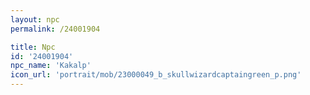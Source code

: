 ```yaml
---
layout: npc
permalink: /24001904

title: Npc
id: '24001904'
npc_name: 'Kakalp'
icon_url: 'portrait/mob/23000049_b_skullwizardcaptaingreen_p.png'
---
```

